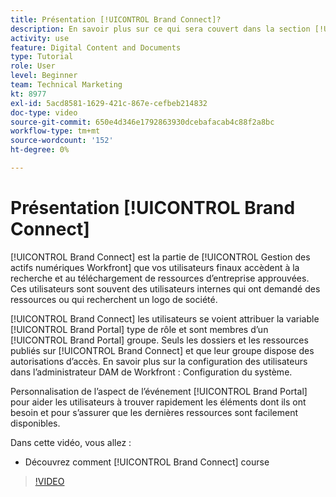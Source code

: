 ```yaml
---
title: Présentation [!UICONTROL Brand Connect]?
description: En savoir plus sur ce qui sera couvert dans la section [!UICONTROL Gestion des actifs numériques Workfront] Administrateur, cours de personnalisation de Brand Connect Partie 3.
activity: use
feature: Digital Content and Documents
type: Tutorial
role: User
level: Beginner
team: Technical Marketing
kt: 8977
exl-id: 5acd8581-1629-421c-867e-cefbeb214832
doc-type: video
source-git-commit: 650e4d346e1792863930dcebafacab4c88f2a8bc
workflow-type: tm+mt
source-wordcount: '152'
ht-degree: 0%

---
```


# Présentation [!UICONTROL Brand Connect]

[!UICONTROL Brand Connect] est la partie de [!UICONTROL Gestion des actifs numériques Workfront] que vos utilisateurs finaux accèdent à la recherche et au téléchargement de ressources d’entreprise approuvées. Ces utilisateurs sont souvent des utilisateurs internes qui ont demandé des ressources ou qui recherchent un logo de société.

[!UICONTROL Brand Connect] les utilisateurs se voient attribuer la variable [!UICONTROL Brand Portal] type de rôle et sont membres d’un [!UICONTROL Brand Portal] groupe. Seuls les dossiers et les ressources publiés sur [!UICONTROL Brand Connect] et que leur groupe dispose des autorisations d’accès. En savoir plus sur la configuration des utilisateurs dans l’administrateur DAM de Workfront : Configuration du système.

<!-- Need the cross-reference link to other LP, mentioned above -->

Personnalisation de l’aspect de l’événement [!UICONTROL Brand Portal] pour aider les utilisateurs à trouver rapidement les éléments dont ils ont besoin et pour s’assurer que les dernières ressources sont facilement disponibles.

Dans cette vidéo, vous allez :

* Découvrez comment [!UICONTROL Brand Connect] course

>[!VIDEO](https://video.tv.adobe.com/v/335240/?quality=12&learn=on)

<!-- Learn more graphic and link to article, below
* Workfront DAM within Workfront
 -->
